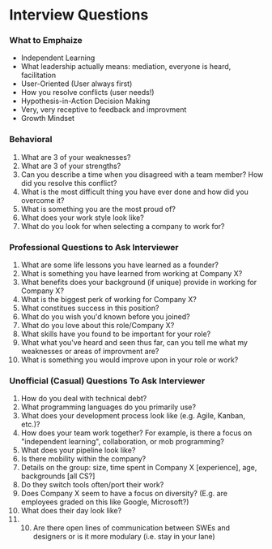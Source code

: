 # Interview Questions

### What to Emphaize
- Independent Learning
- What leadership actually means: mediation, everyone is heard, facilitation
- User-Oriented (User always first)
- How you resolve conflicts (user needs!)
- Hypothesis-in-Action Decision Making
- Very, very receptive to feedback and improvment
- Growth Mindset

### Behavioral
1. What are 3 of your weaknesses?
2. What are 3 of your strengths?
3. Can you describe a time when you disagreed with a team member? How did you resolve this conflict?
4. What is the most difficult thing you have ever done and how did you overcome it?
5. What is something you are the most proud of?
6. What does your work style look like?
7. What do you look for when selecting a company to work for?

### Professional Questions to Ask Interviewer
1. What are some life lessons you have learned as a founder?
2. What is something you have learned from working at Company X?
3. What benefits does your background (if unique) provide in working for Company X?
4. What is the biggest perk of working for Company X?
5. What constitues success in this position?
6. What do you wish you'd known before you joined?
7. What do you love about this role/Company X?
8. What skills have you found to be important for your role?
9. What what you've heard and seen thus far, can you tell me what my weaknesses or areas of improvment are?
10. What is something you would improve upon in your role or work?

### Unofficial (Casual) Questions To Ask Interviewer
1. How do you deal with technical debt?
2. What programming languages do you primarily use?
3. What does your development process look like (e.g. Agile, Kanban, etc.)?
4. How does your team work together? For example, is there a focus on "independent learning", collaboration, or mob programming?
5. What does your pipeline look like?
6. Is there mobility within the company?
7. Details on the group: size, time spent in Company X [experience], age, backgrounds [all CS?]
8. Do they switch tools often/port their work?
9. Does Company X seem to have a focus on diversity? (E.g. are employees graded on this like Google, Microsoft?)
10. What does their day look like?
11. 10. Are there open lines of communication between SWEs and designers or is it more modulary (i.e. stay in your lane)

